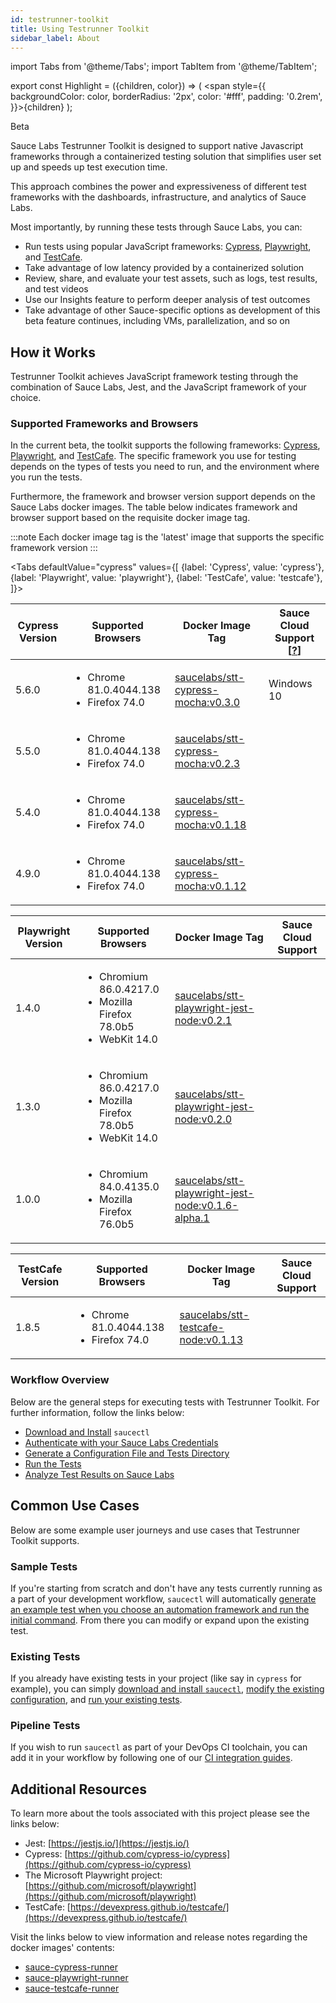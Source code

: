 ```yaml
---
id: testrunner-toolkit
title: Using Testrunner Toolkit                                 
sidebar_label: About
---
```


import Tabs from '@theme/Tabs';
import TabItem from '@theme/TabItem';

export const Highlight = ({children, color}) => ( <span style={{
      backgroundColor: color,
      borderRadius: '2px',
      color: '#fff',
      padding: '0.2rem',
    }}>{children}</span> );

<p><Highlight color="#1877F2">Beta</Highlight></p>

Sauce Labs Testrunner Toolkit is designed to support native Javascript frameworks through a containerized testing solution that simplifies user set up and speeds up test execution time. 


This approach combines the power and expressiveness of different test frameworks with the dashboards, infrastructure, and analytics of Sauce Labs.


Most importantly, by running these tests through Sauce Labs, you can:

* Run tests using popular JavaScript frameworks: [Cypress](https://github.com/cypress-io/cypress), [Playwright](https://github.com/microsoft/playwright), and [TestCafe](https://devexpress.github.io/testcafe).
* Take advantage of low latency provided by a containerized solution
* Review, share, and evaluate your test assets, such as logs, test results, and test videos 
* Use our Insights feature to perform deeper analysis of test outcomes
* Take advantage of other Sauce-specific options as development of this beta feature continues, including VMs, parallelization, and so on

## How it Works

Testrunner Toolkit achieves JavaScript framework testing through the combination of Sauce Labs, Jest, and the
JavaScript framework of your choice. 

### Supported Frameworks and Browsers

In the current beta, the toolkit supports the following frameworks: [Cypress](https://github.com/cypress-io/cypress), [Playwright](https://github.com/microsoft/playwright), and [TestCafe](https://github.com/DevExpress/testcafe). The specific framework you use for testing depends on the types of tests you
need to run, and the environment where you run the tests.

Furthermore, the framework and browser version support depends on the Sauce Labs docker images. The table below indicates framework and browser support based on the requisite docker image tag.

:::note 
Each docker image tag is the 'latest' image that supports the specific framework version
:::

<Tabs
  defaultValue="cypress"
  values={[
    {label: 'Cypress', value: 'cypress'},
    {label: 'Playwright', value: 'playwright'},
    {label: 'TestCafe', value: 'testcafe'},
  ]}>
  
<TabItem value="cypress">

| Cypress Version | Supported Browsers                     | Docker Image Tag            |        Sauce Cloud Support [[?](testrunner-toolkit/running-tests.md#test-on-sauce-labs)]         |
|---------|----------------------------------------|-------------------------------------|------------------------------|
| 5.6.0   | <ul><li>Chrome 81.0.4044.138</li><li>Firefox 74.0</li></ul> | [saucelabs/stt-cypress-mocha:v0.3.0](https://hub.docker.com/layers/saucelabs/stt-cypress-mocha-node/v0.3.0/images/sha256-a93da0cc76f4eb775f696a159a5f06b34df7a9248b2df0c4363724da8d83633e?context=explore)  |     Windows 10 |
| 5.5.0   | <ul><li>Chrome 81.0.4044.138</li><li>Firefox 74.0</li></ul>  | [saucelabs/stt-cypress-mocha:v0.2.3](https://hub.docker.com/layers/saucelabs/stt-cypress-mocha-node/v0.2.3/images/sha256-95b25c5a85624779c2ed9aaa82a6ca76e770a77e487936e6814f9f9c95dc1e52?context=explore)  |           |
| 5.4.0   | <ul><li>Chrome 81.0.4044.138</li><li>Firefox 74.0</li></ul>  | [saucelabs/stt-cypress-mocha:v0.1.18](https://hub.docker.com/layers/saucelabs/stt-cypress-mocha-node/v0.1.18/images/sha256-1709f9e55223267b0a63b33fa9f00a84920dd1c175dcd33ee0fababf5abfed50?context=explore) |          |
| 4.9.0   | <ul><li>Chrome 81.0.4044.138</li><li>Firefox 74.0</li></ul>  | [saucelabs/stt-cypress-mocha:v0.1.12](https://hub.docker.com/layers/saucelabs/stt-cypress-mocha-node/v0.1.12/images/sha256-7c8d0ce5bc1b0260375345bfba71e9d76dfff97fd223da0aa570e8f4715ba075?context=explore) |          |

</TabItem>
<TabItem value="playwright">

| Playwright Version | Supported Browsers                                      | Docker Image Tag                       | Sauce Cloud Support          |
|---------|---------------------------------------------------------|---------------------------------------------------|------------------------------|
| 1.4.0   | <ul><li>Chromium 86.0.4217.0</li> <li>Mozilla Firefox 78.0b5</li> <li>WebKit 14.0</li></ul> | [saucelabs/stt-playwright-jest-node:v0.2.1](https://hub.docker.com/layers/saucelabs/stt-playwright-jest-node/v0.2.1/images/sha256-4084258641418233491812a61f47ef3da7baf2dd8ae0d54e1a3125fb1fd5cf42?context=explore)         |     |
| 1.3.0   | <ul><li>Chromium 86.0.4217.0</li> <li>Mozilla Firefox 78.0b5</li> <li>WebKit 14.0</li></ul> | [saucelabs/stt-playwright-jest-node:v0.2.0](https://hub.docker.com/layers/saucelabs/stt-playwright-jest-node/v0.2.0/images/sha256-3f98d1d68ecb82ecf16ca72ba3d3ff75ab5c4f9e85edfe7b631069ecd2a18067?context=explore)         |     |
| 1.0.0   | <ul><li>Chromium 84.0.4135.0</li> <li>Mozilla Firefox 76.0b5</li></ul>             | [saucelabs/stt-playwright-jest-node:v0.1.6-alpha.1](https://hub.docker.com/layers/saucelabs/stt-playwright-jest-node/v0.1.6-alpha.1/images/sha256-301dbb659245c403b144972e06bc26a859f969e8bda2c3abbdd1756ecd692e2a?context=explore) |      |

</TabItem>
<TabItem value="testcafe">

| TestCafe Version | Supported Browsers                | Docker Image Tag           | Sauce Cloud Support          |
|---------|-----------------------------------|-------------------------------------|------------------------------|
| 1.8.5   | <ul><li>Chrome 81.0.4044.138</li><li>Firefox 74.0</li></ul> | [saucelabs/stt-testcafe-node:v0.1.13](https://hub.docker.com/layers/saucelabs/stt-testcafe-node/v0.1.13/images/sha256-698c954f254b3a68ba57b8ed0f6f87becf0dc7686998e02e197f306e0002fa10?context=explore) |    |

</TabItem>
</Tabs> 

### Workflow Overview

Below are the general steps for executing tests with Testrunner Toolkit. For further information, follow the links below:

* [Download and Install](testrunner-toolkit/installation.md#installing-testrunner-toolkit) `saucectl`
* [Authenticate with your Sauce Labs Credentials](testrunner-toolkit/configuration.md#authenticate)
* [Generate a Configuration File and Tests Directory](testrunner-toolkit/configuration.md#generate-a-configuration-file-and-tests)
* [Run the Tests](testrunner-toolkit/configuration.md#run-the-test)
* [Analyze Test Results on Sauce Labs](testrunner-toolkit/configuration.md#analyze-test-results-in-sauce-labs)

## Common Use Cases

Below are some example user journeys and use cases that Testrunner Toolkit supports.

### Sample Tests

If you're starting from scratch and don't have any tests currently running as a part of your development workflow, `saucectl` will automatically [generate an example test when you choose an automation framework and run the initial command](testrunner-toolkit/configuration.md#choose-a-framework). From there you can modify or expand upon the existing test.

### Existing Tests

If you already have existing tests in your project (like say in `cypress` for example), you can simply [download and install `saucectl`](testrunner-toolkit/installation#installing-testrunner-toolkit), [modify the existing configuration](testrunner-toolkit/configuration.md#modifying-the-configuration-file), and [run your existing tests](testrunner-toolkit/running-tests.md#automation-framework-examples).

### Pipeline Tests

If you wish to run `saucectl` as part of your DevOps CI toolchain, you can add it in your workflow by following one of our [CI integration guides](testrunner-toolkit/integrations.md).

## Additional Resources

To learn more about the tools associated with this project please see the links below:

* Jest: [https://jestjs.io/](https://jestjs.io/)
* Cypress: [https://github.com/cypress-io/cypress](https://github.com/cypress-io/cypress)
* The Microsoft Playwright project: [https://github.com/microsoft/playwright](https://github.com/microsoft/playwright)
* TestCafe: [https://devexpress.github.io/testcafe/](https://devexpress.github.io/testcafe/)

Visit the links below to view information and release notes regarding the docker images' contents:

* [sauce-cypress-runner](https://github.com/saucelabs/sauce-cypress-runner)
* [sauce-playwright-runner](https://github.com/saucelabs/sauce-playwright-runner)
* [sauce-testcafe-runner](https://github.com/saucelabs/sauce-testcafe-runner)
